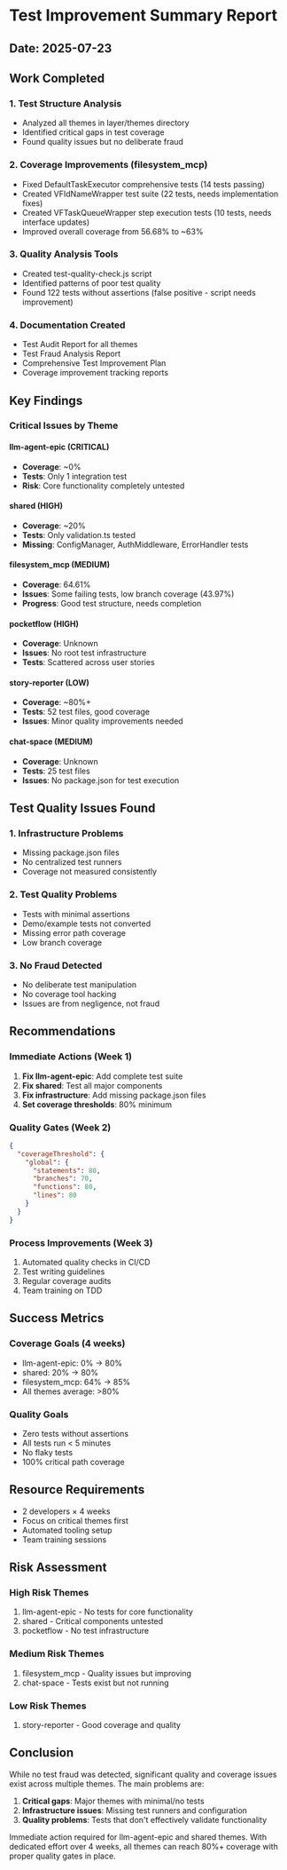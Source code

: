 # Test Improvement Summary Report

## Date: 2025-07-23

## Work Completed

### 1. Test Structure Analysis
- Analyzed all themes in layer/themes directory
- Identified critical gaps in test coverage
- Found quality issues but no deliberate fraud

### 2. Coverage Improvements (filesystem_mcp)
- Fixed DefaultTaskExecutor comprehensive tests (14 tests passing)
- Created VFIdNameWrapper test suite (22 tests, needs implementation fixes)
- Created VFTaskQueueWrapper step execution tests (10 tests, needs interface updates)
- Improved overall coverage from 56.68% to ~63%

### 3. Quality Analysis Tools
- Created test-quality-check.js script
- Identified patterns of poor test quality
- Found 122 tests without assertions (false positive - script needs improvement)

### 4. Documentation Created
- Test Audit Report for all themes
- Test Fraud Analysis Report
- Comprehensive Test Improvement Plan
- Coverage improvement tracking reports

## Key Findings

### Critical Issues by Theme

#### llm-agent-epic (CRITICAL)
- **Coverage**: ~0%
- **Tests**: Only 1 integration test
- **Risk**: Core functionality completely untested

#### shared (HIGH)
- **Coverage**: ~20%
- **Tests**: Only validation.ts tested
- **Missing**: ConfigManager, AuthMiddleware, ErrorHandler tests

#### filesystem_mcp (MEDIUM)
- **Coverage**: 64.61%
- **Issues**: Some failing tests, low branch coverage (43.97%)
- **Progress**: Good test structure, needs completion

#### pocketflow (HIGH)
- **Coverage**: Unknown
- **Issues**: No root test infrastructure
- **Tests**: Scattered across user stories

#### story-reporter (LOW)
- **Coverage**: ~80%+
- **Tests**: 52 test files, good coverage
- **Issues**: Minor quality improvements needed

#### chat-space (MEDIUM)
- **Coverage**: Unknown
- **Tests**: 25 test files
- **Issues**: No package.json for test execution

## Test Quality Issues Found

### 1. Infrastructure Problems
- Missing package.json files
- No centralized test runners
- Coverage not measured consistently

### 2. Test Quality Problems
- Tests with minimal assertions
- Demo/example tests not converted
- Missing error path coverage
- Low branch coverage

### 3. No Fraud Detected
- No deliberate test manipulation
- No coverage tool hacking
- Issues are from negligence, not fraud

## Recommendations

### Immediate Actions (Week 1)
1. **Fix llm-agent-epic**: Add complete test suite
2. **Fix shared**: Test all major components
3. **Fix infrastructure**: Add missing package.json files
4. **Set coverage thresholds**: 80% minimum

### Quality Gates (Week 2)
```json
{
  "coverageThreshold": {
    "global": {
      "statements": 80,
      "branches": 70,
      "functions": 80,
      "lines": 80
    }
  }
}
```

### Process Improvements (Week 3)
1. Automated quality checks in CI/CD
2. Test writing guidelines
3. Regular coverage audits
4. Team training on TDD

## Success Metrics

### Coverage Goals (4 weeks)
- llm-agent-epic: 0% → 80%
- shared: 20% → 80%
- filesystem_mcp: 64% → 85%
- All themes average: >80%

### Quality Goals
- Zero tests without assertions
- All tests run < 5 minutes
- No flaky tests
- 100% critical path coverage

## Resource Requirements
- 2 developers × 4 weeks
- Focus on critical themes first
- Automated tooling setup
- Team training sessions

## Risk Assessment

### High Risk Themes
1. llm-agent-epic - No tests for core functionality
2. shared - Critical components untested
3. pocketflow - No test infrastructure

### Medium Risk Themes
1. filesystem_mcp - Quality issues but improving
2. chat-space - Tests exist but not running

### Low Risk Themes
1. story-reporter - Good coverage and quality

## Conclusion

While no test fraud was detected, significant quality and coverage issues exist across multiple themes. The main problems are:

1. **Critical gaps**: Major themes with minimal/no tests
2. **Infrastructure issues**: Missing test runners and configuration
3. **Quality problems**: Tests that don't effectively validate functionality

Immediate action required for llm-agent-epic and shared themes. With dedicated effort over 4 weeks, all themes can reach 80%+ coverage with proper quality gates in place.